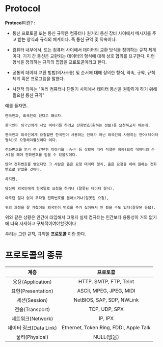 # Protocol
**Protocol**이란? : 

- 통신 프로토콜 또는 통신 규약은 컴퓨터나 원거리 통신 장비 사이에서 메시지를 주고 받는 양식과 규칙의 체계이다. 즉 통신 규약 및 약속이다.

- 컴퓨터 내부에서, 또는 컴퓨터 사이에서 데이터의 교환 방식을 정의하는 규칙 체계이다. 기기 간 통신은 교환되는 데이터의 형식에 대해 상호 합의를 요구한다. 이런 형식을 정의하는 규칙의 집합을 프로토콜이라고 한다.

- 공통의 데이터 교환 방법(의사소통) 및 순서에 대해 정의한 형식, 약속, 규약, 규칙 체계 혹은 프로그램을 말한다.

- 사전적 의미는 "여러 컴퓨터나 단말기 사이에서 데이터 통신을 원활하게 하기 위해 필요한 통신 규약"

예를 들자면..
```
한국인과, 외국인이 있다고 해보자.

한국인이 외국인에게 사업 이야기를 하려고 전화번호(원하는 정보)롤 요청하고자 하는데,

한국인과 외국인에게 요철할땐 한국인이 사용하는 언어가 아닌 외국인이 사용하는 언어(데이터 형식)로 요청해야할것이다 이다.

전화번호를 얻기 전 간단히 이야기를 나누는 등 상황에 따라 적절한 행동(요청 데이터의 순서)을 해야 전화번호를 얻을 수 있을것이다. 

만약 전화번호를 얻었다면 그 사람은 옳은 요청 데이터 형식, 옳은 요청을 하여 원하는 전화번호로 받았을 것이다.

하지만,
 
당신이 외국인에게 한국말로 요청을 하거나 (잘못된 데이터 형식),

아무런 절차 없이 무작정 전화번호를 물어보거나(잘못된 요청),

위의 과정을 잘 거쳤어도 외국인이 번호를 주기 싫어해서 안 줬을 수도 있다(잘못된 응답). 

```

위와 같은 상황은 인간에 대입해서 그렇지 실제 컴퓨터는 인간보다 융통성이 거의 없기에 더욱 자세하고 구체적이여야할것이다 

우리는 그런 규칙, 규약을 **프로토콜** 이란 한다.

# 프로토콜의 종류

|계층|프로토콜|
|:----:|:----:|
|응용(Application)|HTTP, SMTP, FTP, Telnt|
|표현(Presentation)|ASCII, MPEG, JPEG, MIDI|
|세션(Session)|NetBIOS, SAP, SDP, NWLink|
|전송(Transport)|TCP, UDP, SPX|
|네트워크(Network)|IP, IPX|
|데이터 링크(Data Link)|Ethernet, Token Ring, FDDI, Apple Talk|
|물리(Physical)|NULL(없음)|

